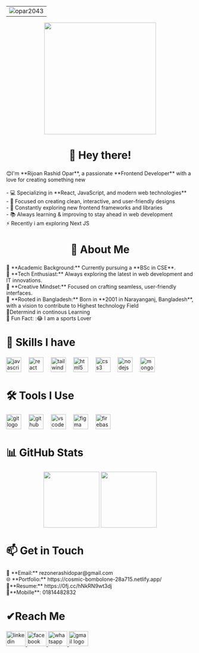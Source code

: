 <table>
  <tr>
    <td align="right">
      <img src="https://komarev.com/ghpvc/?username=opar2043&label=Profile%20views&color=0e75b6&style=flat" alt="opar2043" />
    </td>
  </tr>
</table>

<div align="center">
  <img height="300" src="https://i.ibb.co.com/C5mPXqWy/git-Hub-Png2.png"  />
</div>


###

<h1 align="center">👋 Hey there!</h1>

###

<p align="left">😊I'm **Rijoan Rashid Opar**, a passionate **Frontend Developer** with a love for creating something new<br><br>- 💻 Specializing in **React, JavaScript, and modern web technologies**<br>- 🎨 Focused on creating clean, interactive, and user-friendly designs<br>- 🚀 Constantly exploring new frontend frameworks and libraries<br>- 📚 Always learning & improving to stay ahead in web development<br>⚡  Recently i am exploring Next JS</p>

###

<h1 align="center">🚀 About Me</h1>

###

<p align="left">🔹 **Academic Background:** Currently pursuing a **BSc in CSE**.  <br>🔹 **Tech Enthusiast:** Always exploring the latest in web development and IT innovations.  <br>🔹 **Creative Mindset:** Focused on crafting seamless, user-friendly interfaces.  <br>🔹 **Rooted in Bangladesh:** Born in **2001 in Narayanganj, Bangladesh**, with a vision to contribute to Highest  technology Field<br>🔹Determind in continous Learning<br>🔹  Fun Fact: :😂 I am a sports Lover</p>

###

<h1 align="left">🏴 Skills I have</h1>

###

<div align="left">
  <img src="https://cdn.jsdelivr.net/gh/devicons/devicon/icons/javascript/javascript-original.svg" height="40" alt="javascript logo"  />
  <img width="12" />
  <img src="https://cdn.jsdelivr.net/gh/devicons/devicon/icons/react/react-original.svg" height="40" alt="react logo"  />
  <img width="12" />
  <img src="https://skillicons.dev/icons?i=tailwind" height="40" alt="tailwindcss logo"  />
  <img width="12" />
  <img src="https://skillicons.dev/icons?i=html" height="40" alt="html5 logo"  />
  <img width="12" />
  <img src="https://skillicons.dev/icons?i=css" height="40" alt="css3 logo"  />
  <img width="12" />
  <img src="https://skillicons.dev/icons?i=nodejs" height="40" alt="nodejs logo"  />
  <img width="12" />
  <img src="https://skillicons.dev/icons?i=mongodb" height="40" alt="mongodb logo"  />
</div>

###   

<h1 align="left">🛠 Tools I Use</h1>

###

<div align="left">
  <img src="https://cdn.jsdelivr.net/gh/devicons/devicon/icons/git/git-original.svg" height="40" alt="git logo" />
  <img width="12" />
  <img src="https://cdn.jsdelivr.net/gh/devicons/devicon/icons/github/github-original.svg" height="40" alt="github logo" />
  <img width="12" />
  <img src="https://cdn.jsdelivr.net/gh/devicons/devicon/icons/vscode/vscode-original.svg" height="40" alt="vscode logo" />
  <img width="12" />
  <img src="https://skillicons.dev/icons?i=figma" height="40" alt="figma logo" />
  <img width="12" />
  <img src="https://skillicons.dev/icons?i=firebase" height="40" alt="firebase logo" />
</div>

###

<h1 align="left">📊 GitHub Stats</h1>

###

<div align="center">
  <img src="https://github-readme-stats.vercel.app/api?username=opar2043&theme=dracula&show_icons=true&count_private=true&cache_seconds=3600" height="150" />
  <img src="https://github-readme-stats.vercel.app/api/top-langs?username=opar2043&layout=compact&langs_count=5&theme=dracula" height="150" />
</div>

###

<h1 align="left">📫 Get in Touch</h1>

###

<p align="left">📧 **Email:** rezonerashidopar@gmail.com<br>🌐 **Portfolio:** https://cosmic-bombolone-28a715.netlify.app/<br>📄**Resume:** https://0fj.cc/hNkRN9wt3dj<br>📱**Mobille**:  01814482832</p>

###

<h1 align="left">✔Reach Me</h1>

###

<div align="left">
 
  <a href="https://www.linkedin.com/in/rijoan-rashid-opar/" target="_blank">
     <img src="https://raw.githubusercontent.com/maurodesouza/profile-readme-generator/master/src/assets/icons/social/linkedin/default.svg" width="52" height="40" alt="linkedin logo"  />
  </a>
  <a href="https://www.facebook.com/share/1AY9hw3GT2/" target="_blank">
    <img src="https://raw.githubusercontent.com/maurodesouza/profile-readme-generator/master/src/assets/icons/social/facebook/default.svg" width="52" height="40" alt="facebook logo"  />
  </a>
  <a href="https://wa.me/qr/7FADY5JLDLSMB1" target="_blank">
    <img src="https://raw.githubusercontent.com/maurodesouza/profile-readme-generator/master/src/assets/icons/social/whatsapp/default.svg" width="52" height="40" alt="whatsapp logo"  />
  </a>
  <a href="rexonerashidopar@gmail.com" target="_blank">
    <img src="https://raw.githubusercontent.com/maurodesouza/profile-readme-generator/master/src/assets/icons/social/gmail/default.svg" width="52" height="40" alt="gmail logo"  />
  </a>
</div>

###

